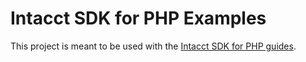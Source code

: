 # Intacct SDK for PHP Examples

This project is meant to be used with the [Intacct SDK for PHP guides](https://developer.intacct.com/tools/sdk-php/).

